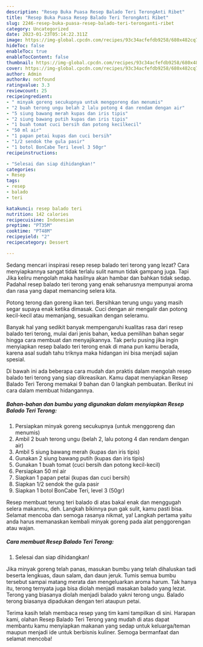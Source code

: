 ```yaml
---
description: "Resep Buka Puasa Resep Balado Teri TerongAnti Ribet"
title: "Resep Buka Puasa Resep Balado Teri TerongAnti Ribet"
slug: 2246-resep-buka-puasa-resep-balado-teri-teronganti-ribet
category: Uncategorized
date: 2023-01-23T05:14:22.311Z
image: https://img-global.cpcdn.com/recipes/93c34acfefdb9258/680x482cq70/resep-balado-teri-terong-foto-resep-utama.jpg
hideToc: false
enableToc: true
enableTocContent: false
thumbnail: https://img-global.cpcdn.com/recipes/93c34acfefdb9258/680x482cq70/resep-balado-teri-terong-foto-resep-utama.jpg
cover: https://img-global.cpcdn.com/recipes/93c34acfefdb9258/680x482cq70/resep-balado-teri-terong-foto-resep-utama.jpg
author: Admin
authorAv: notfound
ratingvalue: 3.3
reviewcount: 25
recipeingredient:
- " minyak goreng secukupnya untuk menggoreng dan menumis"
- "2 buah terong ungu belah 2 lalu potong 4 dan rendam dengan air"
- "5 siung bawang merah kupas dan iris tipis"
- "2 siung bawang putih kupas dan iris tipis"
- "1 buah tomat cuci bersih dan potong kecilkecil"
- "50 ml air"
- "1 papan petai kupas dan cuci bersih"
- "1/2 sendok the gula pasir"
- "1 botol BonCabe Teri level 3 50gr"
recipeinstructions:

- "Selesai dan siap dihidangkan!"
categories:
- Resep
tags:
- resep
- balado
- teri

katakunci: resep balado teri 
nutrition: 142 calories
recipecuisine: Indonesian
preptime: "PT35M"
cooktime: "PT48M"
recipeyield: "2"
recipecategory: Dessert

---
```



Sedang mencari inspirasi resep resep balado teri terong yang lezat? Cara menyiapkannya sangat tidak terlalu sulit namun tidak gampang juga. Tapi Jika keliru mengolah maka hasilnya akan hambar dan bahkan tidak sedap. Padahal resep balado teri terong yang enak seharusnya mempunyai aroma dan rasa yang dapat memancing selera kita.


Potong terong dan goreng ikan teri. Bersihkan terung ungu yang masih segar supaya enak ketika dimasak. Cuci dengan air mengalir dan potong kecil-kecil atau memanjang, sesuaikan dengan seleramu.

Banyak hal yang sedikit banyak mempengaruhi kualitas rasa dari resep balado teri terong, mulai dari jenis bahan, kedua pemilihan bahan segar hingga cara membuat dan menyajikannya. Tak perlu pusing jika ingin menyiapkan resep balado teri terong enak di mana pun kamu berada, karena asal sudah tahu triknya maka hidangan ini bisa menjadi sajian spesial.


Di bawah ini ada beberapa cara mudah dan praktis dalam mengolah resep balado teri terong yang siap dikreasikan. Kamu dapat menyiapkan Resep Balado Teri Terong memakai 9 bahan dan 0 langkah pembuatan. Berikut ini cara dalam membuat hidangannya.

<!--inarticleads1-->

##### Bahan-bahan dan bumbu yang digunakan dalam menyiapkan Resep Balado Teri Terong:

1. Persiapkan  minyak goreng secukupnya (untuk menggoreng dan menumis)
1. Ambil 2 buah terong ungu (belah 2, lalu potong 4 dan rendam dengan air)
1. Ambil 5 siung bawang merah (kupas dan iris tipis)
1. Gunakan 2 siung bawang putih (kupas dan iris tipis)
1. Gunakan 1 buah tomat (cuci bersih dan potong kecil-kecil)
1. Persiapkan 50 ml air
1. Siapkan 1 papan petai (kupas dan cuci bersih)
1. Siapkan 1/2 sendok the gula pasir
1. Siapkan 1 botol BonCabe Teri, level 3 (50gr)


Resep membuat terung teri balado di atas bakal enak dan menggugah selera makanmu, deh. Langkah bikinnya pun gak sulit, kamu pasti bisa. Selamat mencoba dan semoga rasanya nikmat, ya! Langkah pertama yaitu anda harus memanaskan kembali minyak goreng pada alat penggorengan atau wajan. 

<!--inarticleads2-->

##### Cara membuat Resep Balado Teri Terong:


1. Selesai dan siap dihidangkan!

Jika minyak goreng telah panas, masukan bumbu yang telah dihaluskan tadi beserta lengkuas, daun salam, dan daun jeruk. Tumis semua bumbu tersebut sampai matang merata dan mengeluarkan aroma harum. Tak hanya itu, terong ternyata juga bisa diolah menjadi masakan balado yang lezat. Terong yang biasanya diolah menjadi balado yakni terong ungu. Balado terong biasanya dipadukan dengan teri ataupun petai. 

Terima kasih telah membaca resep yang tim kami tampilkan di sini. Harapan kami, olahan Resep Balado Teri Terong yang mudah di atas dapat membantu kamu menyiapkan makanan yang sedap untuk keluarga/teman maupun menjadi ide untuk berbisnis kuliner. Semoga bermanfaat dan selamat mencoba!
